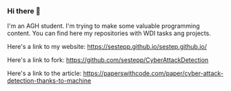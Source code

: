 ### Hi there 👋

I'm an AGH student.
I'm trying to make some valuable programming content.
You can find here my repositories with WDI tasks ang projects.

Here's a link to my website: https://sestepp.github.io/sestep.github.io/

Here's a link to fork: https://github.com/sestepp/CyberAttackDetection

Here's a link to the article: https://paperswithcode.com/paper/cyber-attack-detection-thanks-to-machine
